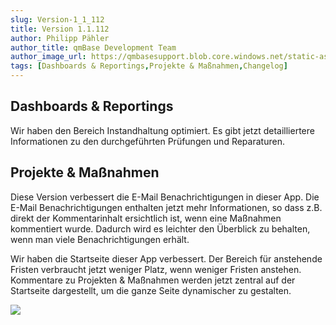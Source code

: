 ```yaml
---
slug: Version-1_1_112
title: Version 1.1.112
author: Philipp Pähler
author_title: qmBase Development Team
author_image_url: https://qmbasesupport.blob.core.windows.net/static-assets/img/persons/paehler_round.png
tags: [Dashboards & Reportings,Projekte & Maßnahmen,Changelog]
---
```

## Dashboards & Reportings

Wir haben den Bereich Instandhaltung optimiert. Es gibt jetzt detailliertere Informationen zu den durchgeführten Prüfungen und Reparaturen.

## Projekte & Maßnahmen

Diese Version verbessert die E-Mail Benachrichtigungen in dieser App. Die E-Mail Benachrichtigungen enthalten jetzt mehr Informationen, so dass z.B. direkt der Kommentarinhalt ersichtlich ist, wenn eine Maßnahmen kommentiert wurde. Dadurch wird es leichter den Überblick zu behalten, wenn man viele Benachrichtigungen erhält.

Wir haben die Startseite dieser App verbessert. Der Bereich für anstehende Fristen verbraucht jetzt weniger Platz, wenn weniger Fristen anstehen. Kommentare zu Projekten & Maßnahmen werden jetzt zentral auf der Startseite dargestellt, um die ganze Seite dynamischer zu gestalten.

![](https://caqadmin.blob.core.windows.net/releasenotes/98-images/mceclip0.png)